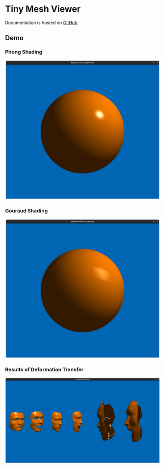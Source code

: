 # Tiny Mesh Viewer

Documentation is hosted on [GitHub](https://liblaf.github.io/tiny-mesh-viewer/).

## Demo

### Phong Shading

![Phong](./assets/phong.png)

### Gouraud Shading

![Gouraud](./assets/gouraud.png)

### Results of Deformation Transfer

![Face](./assets/face.png)
